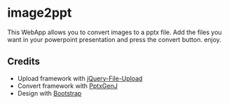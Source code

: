 # image2ppt
This WebApp allows you to convert images to a pptx file.
Add the files you want in your powerpoint presentation and press the convert button.
enjoy.

## Credits
* Upload framework with [jQuery-File-Upload](https://github.com/blueimp/jQuery-File-Upload)
* Convert framework with [PptxGenJ](https://github.com/gitbrent/PptxGenJS#live-demo)
* Design with [Bootstrap](https://github.com/blueimp/jQuery-File-Upload)